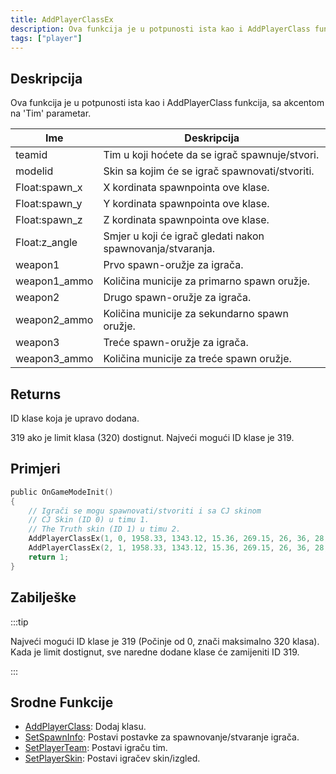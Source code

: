 ```yaml
---
title: AddPlayerClassEx
description: Ova funkcija je u potpunosti ista kao i AddPlayerClass funkcija, sa akcentom na 'Tim' parametar.
tags: ["player"]
---
```


## Deskripcija

Ova funkcija je u potpunosti ista kao i AddPlayerClass funkcija, sa akcentom na 'Tim' parametar.

| Ime           | Deskripcija                                                |
| ------------- | ---------------------------------------------------------- |
| teamid        | Tim u koji hoćete da se igrač spawnuje/stvori.             |
| modelid       | Skin sa kojim će se igrač spawnovati/stvoriti.             |
| Float:spawn_x | X kordinata spawnpointa ove klase.                         |
| Float:spawn_y | Y kordinata spawnpointa ove klase.                         |
| Float:spawn_z | Z kordinata spawnpointa ove klase.                         |
| Float:z_angle | Smjer u koji će igrač gledati nakon spawnovanja/stvaranja. |
| weapon1       | Prvo spawn-oružje za igrača.                               |
| weapon1_ammo  | Količina municije za primarno spawn oružje.                |
| weapon2       | Drugo spawn-oružje za igrača.                              |
| weapon2_ammo  | Količina municije za sekundarno spawn oružje.              |
| weapon3       | Treće spawn-oružje za igrača.                              |
| weapon3_ammo  | Količina municije za treće spawn oružje.                   |

## Returns

ID klase koja je upravo dodana.

319 ako je limit klasa (320) dostignut. Najveći mogući ID klase je 319.

## Primjeri

```c
public OnGameModeInit()
{
    // Igrači se mogu spawnovati/stvoriti i sa CJ skinom
    // CJ Skin (ID 0) u timu 1.
    // The Truth skin (ID 1) u timu 2.
    AddPlayerClassEx(1, 0, 1958.33, 1343.12, 15.36, 269.15, 26, 36, 28, 150, 0, 0); // CJ
    AddPlayerClassEx(2, 1, 1958.33, 1343.12, 15.36, 269.15, 26, 36, 28, 150, 0, 0); // The Truth
    return 1;
}
```

## Zabilješke

:::tip

Najveći mogući ID klase je 319 (Počinje od 0, znači maksimalno 320 klasa). Kada je limit dostignut, sve naredne dodane klase će zamijeniti ID 319.

:::

## Srodne Funkcije

- [AddPlayerClass](AddPlayerClass.md): Dodaj klasu.
- [SetSpawnInfo](SetSpawnInfo.md): Postavi postavke za spawnovanje/stvaranje igrača.
- [SetPlayerTeam](SetPlayerTeam.md): Postavi igraču tim.
- [SetPlayerSkin](SetPlayerSkin.md): Postavi igračev skin/izgled.
